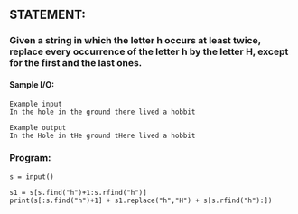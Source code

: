 ## STATEMENT:
### Given a string in which the letter h occurs at least twice, replace every occurrence of the letter h by the letter H, except for the first and the last ones.
#### Sample I/O:
```
Example input
In the hole in the ground there lived a hobbit

Example output
In the Hole in tHe ground tHere lived a hobbit

```
### Program:
```
s = input()

s1 = s[s.find("h")+1:s.rfind("h")]
print(s[:s.find("h")+1] + s1.replace("h","H") + s[s.rfind("h"):])
```
